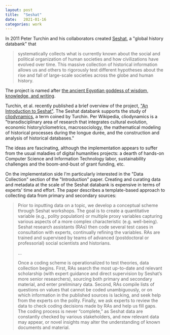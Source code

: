 ```yaml
---
layout: post
title:  "Seshat"
date:   2021-01-16
categories: work
---
```


In 2011 Peter Turchin and his collaborators created [Seshat](http://seshatdatabank.info/), a "global history databank" that 

> systematically collects what is currently known about the social and political organization of human societies and how civilizations have evolved over time. This massive collection of historical information allows us and others to rigorously test different hypotheses about the rise and fall of large-scale societies across the globe and human history.

The project is named after [the ancient Egyptian goddess of wisdom, knowledge, and writing](https://en.wikipedia.org/wiki/Seshat).

Turchin, et al. recently published a brief overview of the project, ["An Introduction to Seshat"](https://journal.equinoxpub.com/JCH/article/view/18508). The Seshat databank supports the study of [cliodynamics](https://en.wikipedia.org/wiki/Cliodynamics), a term coined by Turchin. Per Wikipedia, cliodynamics is a "transdisciplinary area of research that integrates cultural evolution, economic history/cliometrics, macrosociology, the mathematical modeling of historical processes during the longue durée, and the construction and analysis of historical databases."

The ideas are fascinating, although the implementation appears to suffer from the usual maladies of digital humanities projects: a dearth of hands-on Computer Science and Information Technology labor, sustainability challenges and the boom-and-bust of grant funding, etc.

On the implementation side I'm particularly interested in the "Data Collection" section of the "Introduction" paper. Creating and curating data and metadata at the scale of the Seshat databank is expensive in terms of experts' time and effort. The paper describes a template-based approach to collecting data from primary and secondary sources:

> Prior to inputting data on a topic, we develop a conceptual scheme through Seshat workshops.
The goal is to create a quantitative variable (e.g., polity population) or multiple proxy variables capturing
various aspects of a more complex characteristic (e.g. well-being). Seshat research assistants (RAs) then
code several test cases in consultation with experts, continually refining the variables. RAs are trained
and supervised by teams of advanced (postdoctoral or professorial) social scientists and historians.
> 
> ...
> 
> Once a coding scheme is operationalized to test theories, data collection begins. First, RAs
search the most up-to-date and relevant scholarship (with expert guidance and direct supervision by
Seshat’s more senior researchers), sourcing both primary and secondary material, and enter preliminary
data. Second, RAs compile lists of questions on values that cannot be coded unambiguously, or on which
information in the published sources is lacking, and seek help from the experts on the polity. Finally, we
ask experts to review the data to check coding decisions made by RAs and help us fill gaps. The coding
process is never “complete,” as Seshat data are constantly checked by various stakeholders, and new
relevant data may appear, or novel insights may alter the understanding of known documents and
material.
